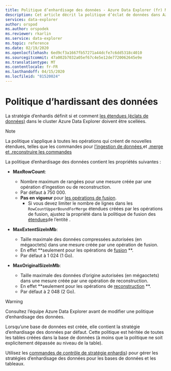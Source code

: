 ```yaml
---
title: Politique d’enhardisage des données - Azure Data Explorer (fr) Microsoft Docs
description: Cet article décrit la politique d’éclat de données dans Azure Data Explorer.
services: data-explorer
author: orspod
ms.author: orspodek
ms.reviewer: rkarlin
ms.service: data-explorer
ms.topic: reference
ms.date: 02/19/2020
ms.openlocfilehash: 6ed9cf3a1667fb57271a44dcfe7c6dd5318c4010
ms.sourcegitcommit: 47a002b7032a05ef67c4e5e12de7720062645e9e
ms.translationtype: MT
ms.contentlocale: fr-FR
ms.lasthandoff: 04/15/2020
ms.locfileid: "81520024"
---
```

# <a name="data-sharding-policy"></a>Politique d’hardissant des données

La stratégie d’enhardis définit si et comment [les étendues (éclats de données)](../management/extents-overview.md) dans le cluster Azure Data Explorer doivent être scellées.

> [!NOTE]
> La politique s’applique à toutes les opérations qui créent de nouvelles étendues, telles que les commandes pour [l’ingestion de données,](../management/data-ingestion/index.md)et [.merge et .reconstruire les commandes](../management/extents-commands.md#merge-extents)

La politique d’enhardisage des données contient les propriétés suivantes :

- **MaxRowCount**:
    - Nombre maximum de rangées pour une mesure créée par une opération d’ingestion ou de reconstruction.
    - Par défaut à 750 000.
    - **Pas en vigueur** pour [les opérations de fusion](mergepolicy.md).
        - Si vous devez limiter le nombre de lignes dans les `RowCountUpperBoundForMerge` étendues créées par les opérations de fusion, ajustez la propriété dans la politique de fusion des [étendues](mergepolicy.md)de l’entité .
- **MaxExtentSizeInMb**:
    - Taille maximale des données compressées autorisées (en mégaoctets) dans une mesure créée par une opération de fusion.
    - En effet **seulement pour les opérations de [fusion](mergepolicy.md) **.
    - Par défaut à 1 024 (1 Go).

- **MaxOriginalSizeInMb**:
    - Taille maximale des données d’origine autorisées (en mégaoctets) dans une mesure créée par une opération de reconstruction.
    - En effet **seulement pour les opérations de [reconstruction](mergepolicy.md) **.
    - Par défaut à 2 048 (2 Go).

> [!WARNING]
> Consultez l’équipe Azure Data Explorer avant de modifier une politique d’enhardisage des données.

Lorsqu’une base de données est créée, elle contient la stratégie d’enhardisage des données par défaut. Cette politique est héritée de toutes les tables créées dans la base de données (à moins que la politique ne soit explicitement dépassée au niveau de la table).

Utilisez les [commandes de contrôle de stratégie enhardis](../management/sharding-policy.md)) pour gérer les stratégies d’enhardisage des données pour les bases de données et les tableaux.
 